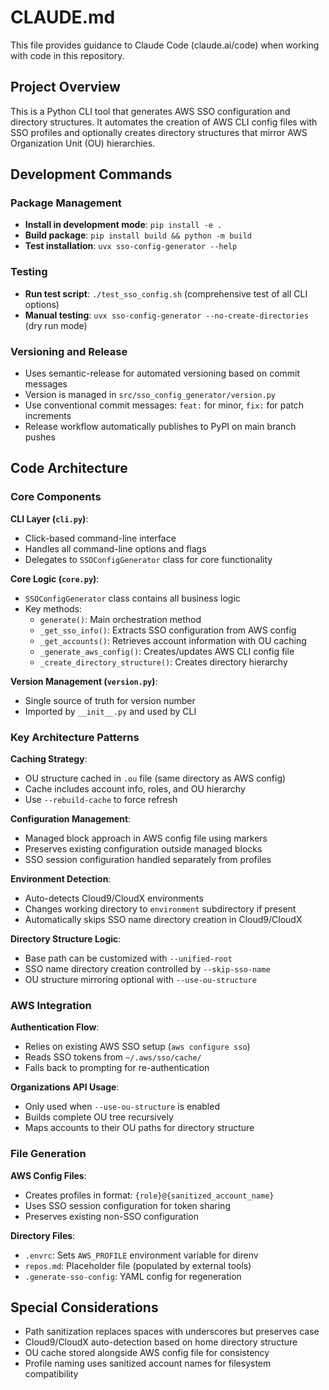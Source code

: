 # CLAUDE.md

This file provides guidance to Claude Code (claude.ai/code) when working with code in this repository.

## Project Overview

This is a Python CLI tool that generates AWS SSO configuration and directory structures. It automates the creation of AWS CLI config files with SSO profiles and optionally creates directory structures that mirror AWS Organization Unit (OU) hierarchies.

## Development Commands

### Package Management
- **Install in development mode**: `pip install -e .`
- **Build package**: `pip install build && python -m build`
- **Test installation**: `uvx sso-config-generator --help`

### Testing
- **Run test script**: `./test_sso_config.sh` (comprehensive test of all CLI options)
- **Manual testing**: `uvx sso-config-generator --no-create-directories` (dry run mode)

### Versioning and Release
- Uses semantic-release for automated versioning based on commit messages
- Version is managed in `src/sso_config_generator/version.py`
- Use conventional commit messages: `feat:` for minor, `fix:` for patch increments
- Release workflow automatically publishes to PyPI on main branch pushes

## Code Architecture

### Core Components

**CLI Layer (`cli.py`)**:
- Click-based command-line interface
- Handles all command-line options and flags
- Delegates to `SSOConfigGenerator` class for core functionality

**Core Logic (`core.py`)**:
- `SSOConfigGenerator` class contains all business logic
- Key methods:
  - `generate()`: Main orchestration method
  - `_get_sso_info()`: Extracts SSO configuration from AWS config
  - `_get_accounts()`: Retrieves account information with OU caching
  - `_generate_aws_config()`: Creates/updates AWS CLI config file
  - `_create_directory_structure()`: Creates directory hierarchy

**Version Management (`version.py`)**:
- Single source of truth for version number
- Imported by `__init__.py` and used by CLI

### Key Architecture Patterns

**Caching Strategy**:
- OU structure cached in `.ou` file (same directory as AWS config)
- Cache includes account info, roles, and OU hierarchy
- Use `--rebuild-cache` to force refresh

**Configuration Management**:
- Managed block approach in AWS config file using markers
- Preserves existing configuration outside managed blocks
- SSO session configuration handled separately from profiles

**Environment Detection**:
- Auto-detects Cloud9/CloudX environments
- Changes working directory to `environment` subdirectory if present
- Automatically skips SSO name directory creation in Cloud9/CloudX

**Directory Structure Logic**:
- Base path can be customized with `--unified-root`
- SSO name directory creation controlled by `--skip-sso-name`
- OU structure mirroring optional with `--use-ou-structure`

### AWS Integration

**Authentication Flow**:
- Relies on existing AWS SSO setup (`aws configure sso`)
- Reads SSO tokens from `~/.aws/sso/cache/`
- Falls back to prompting for re-authentication

**Organizations API Usage**:
- Only used when `--use-ou-structure` is enabled
- Builds complete OU tree recursively
- Maps accounts to their OU paths for directory structure

### File Generation

**AWS Config Files**:
- Creates profiles in format: `{role}@{sanitized_account_name}`
- Uses SSO session configuration for token sharing
- Preserves existing non-SSO configuration

**Directory Files**:
- `.envrc`: Sets `AWS_PROFILE` environment variable for direnv
- `repos.md`: Placeholder file (populated by external tools)
- `.generate-sso-config`: YAML config for regeneration

## Special Considerations

- Path sanitization replaces spaces with underscores but preserves case
- Cloud9/CloudX auto-detection based on home directory structure
- OU cache stored alongside AWS config file for consistency
- Profile naming uses sanitized account names for filesystem compatibility